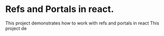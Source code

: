 # Refs and Portals in react.

This project demonstrates how to work with refs and portals in react
This project de